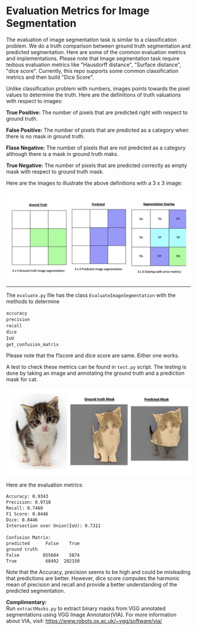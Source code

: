 # Evaluation Metrics for Image Segmentation

The evaluation of image segmentation task is similar to a classification problem. We do a truth comparison between ground truth segmentation and predicted segmentation. Here are some of the common evaluation metrics and implementations. Please note that Image segmentation task require tedious evaluation metrics like "Hausdorff distance", "Surface distance", "dice score". Currently, this repo supports some common classification metrics and then build "Dice Score".

Unlike classification problem with numbers, images points towards the pixel values to determine the truth. Here are the definitions of truth valuations with respect to images:

**True Positive:**
The number of pixels that are predicted right with respect to ground truth.

**False Positive:**
The number of pixels that are predicted as a category when there is no mask in ground truth.

**Flase Negative:**
The number of pixels that are not predicted as a category although there is a mask in ground truth maks.

**True Negative:**
The number of pixels that are predicted correctly as empty mask with respect to ground truth mask.

Here are the images to illustrate the above definitions with a 3 x 3 image:

![img.png](./data/readme_images/truth_comparison.png)

---

The `evaluate.py` file has the class `EvaluateImageSegmentation` with the methods to determine 

`accuracy` <br/>
`precision` <br/>
`recall` <br/>
`dice` <br/>
`IoU` <br/>
`get_confusion_matrix` <br/>

Please note that the f1score and dice score are same. Either one works.

A test to check these metrics can be found in  `test.py` script. The testing is done by taking an image and annotating the ground truth and a prediction mask for cat. 

![img2.png](./data/readme_images/cat_overlay.png)

Here are the evaluation metrics:

```
Accuracy: 0.9343
Precision: 0.9718
Recall: 0.7469
F1 Score: 0.8446
Dice: 0.8446
Intersection over Union(IoU): 0.7311

Confusion Matrix: 
predicted      False    True
ground truth                
False         855684    5874
True           68492  202150
```

Note that the Accuracy, precision seems to be high and could be misleading that predictions are better. However, dice score computes the harmonic mean of precision and recall and provide a better understanding of the predicted segmentation.

**Complimentary:** <br/>
Run `extractMasks.py` to extract binary masks from VGG annotated segmentations using VGG Image Annotator(VIA). For more information about VIA, visit: https://www.robots.ox.ac.uk/~vgg/software/via/
